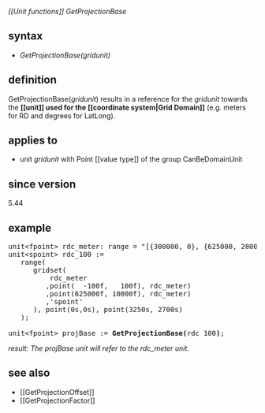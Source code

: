 *[[Unit functions]] GetProjectionBase*

## syntax

- *GetProjectionBase(*gridunit*)*

## definition

GetProjectionBase(*gridunit*) results in a reference for the *gridunit* towards the **[[unit]] used for the [[coordinate system|Grid Domain]]** (e.g. meters for RD and degrees for LatLong).

## applies to

- unit *gridunit* with Point [[value type]] of the group CanBeDomainUnit

## since version

5.44

## example

<pre>
unit&lt;fpoint&gt; rdc_meter: range = "[{300000, 0}, {625000, 280000})";
unit&lt;spoint&gt; rdc_100 :=
   range(
      gridset(
          rdc_meter
         ,point(  -100f,   100f), rdc_meter)
         ,point(625000f, 10000f), rdc_meter)
         ,'spoint'
      ), point(0s,0s), point(3250s, 2700s)
   );

unit&lt;fpoint&gt; projBase := <B>GetProjectionBase(</B>rdc_100<B>)</B>;
</pre>

*result: The projBase unit will refer to the rdc_meter unit*.

## see also

- [[GetProjectionOffset]]
- [[GetProjectionFactor]]